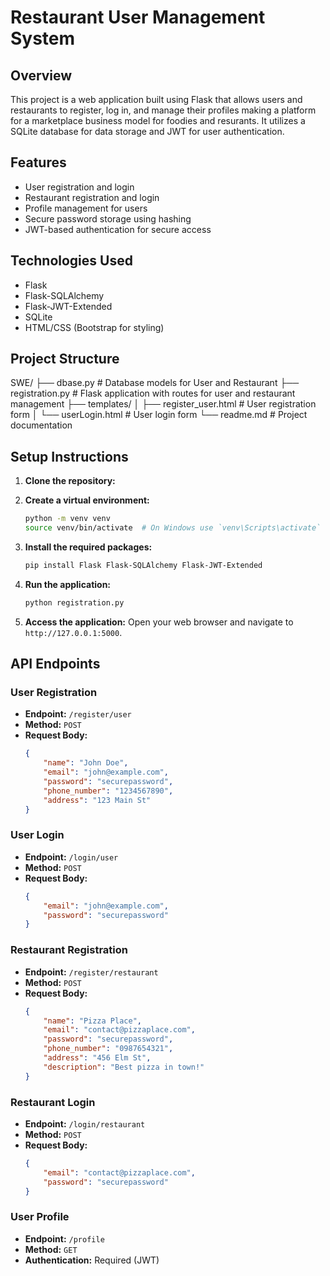 # Restaurant User Management System

## Overview
This project is a web application built using Flask that allows users and restaurants to register, log in, and manage their profiles making a platform for a marketplace business model for foodies and resurants. It utilizes a SQLite database for data storage and JWT for user authentication.

## Features
- User registration and login
- Restaurant registration and login
- Profile management for users
- Secure password storage using hashing
- JWT-based authentication for secure access

## Technologies Used
- Flask
- Flask-SQLAlchemy
- Flask-JWT-Extended
- SQLite
- HTML/CSS (Bootstrap for styling)

## Project Structure
SWE/
├── dbase.py # Database models for User and Restaurant
├── registration.py # Flask application with routes for user and restaurant management
├── templates/
│ ├── register_user.html # User registration form
│ └── userLogin.html # User login form
└── readme.md # Project documentation


## Setup Instructions

1. **Clone the repository:**

2. **Create a virtual environment:**
   ```bash
   python -m venv venv
   source venv/bin/activate  # On Windows use `venv\Scripts\activate`
   ```

3. **Install the required packages:**
   ```bash
   pip install Flask Flask-SQLAlchemy Flask-JWT-Extended
   ```

4. **Run the application:**
   ```bash
   python registration.py
   ```

5. **Access the application:**
   Open your web browser and navigate to `http://127.0.0.1:5000`.

## API Endpoints

### User Registration
- **Endpoint:** `/register/user`
- **Method:** `POST`
- **Request Body:**
  ```json
  {
      "name": "John Doe",
      "email": "john@example.com",
      "password": "securepassword",
      "phone_number": "1234567890",
      "address": "123 Main St"
  }
  ```

### User Login
- **Endpoint:** `/login/user`
- **Method:** `POST`
- **Request Body:**
  ```json
  {
      "email": "john@example.com",
      "password": "securepassword"
  }
  ```

### Restaurant Registration
- **Endpoint:** `/register/restaurant`
- **Method:** `POST`
- **Request Body:**
  ```json
  {
      "name": "Pizza Place",
      "email": "contact@pizzaplace.com",
      "password": "securepassword",
      "phone_number": "0987654321",
      "address": "456 Elm St",
      "description": "Best pizza in town!"
  }
  ```

### Restaurant Login
- **Endpoint:** `/login/restaurant`
- **Method:** `POST`
- **Request Body:**
  ```json
  {
      "email": "contact@pizzaplace.com",
      "password": "securepassword"
  }
  ```

### User Profile
- **Endpoint:** `/profile`
- **Method:** `GET`
- **Authentication:** Required (JWT)
